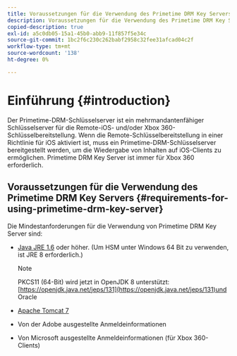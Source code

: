 ```yaml
---
title: Voraussetzungen für die Verwendung des Primetime DRM Key Servers
description: Voraussetzungen für die Verwendung des Primetime DRM Key Servers
copied-description: true
exl-id: a5c0db05-15a1-45b0-abb9-11f857f5e34c
source-git-commit: 1bc2f6c230c262babf2958c32fee31afcad04c2f
workflow-type: tm+mt
source-wordcount: '138'
ht-degree: 0%

---
```


# Einführung {#introduction}

Der Primetime-DRM-Schlüsselserver ist ein mehrmandantenfähiger Schlüsselserver für die Remote-iOS- und/oder Xbox 360-Schlüsselbereitstellung. Wenn die Remote-Schlüsselbereitstellung in einer Richtlinie für iOS aktiviert ist, muss ein Primetime-DRM-Schlüsselserver bereitgestellt werden, um die Wiedergabe von Inhalten auf iOS-Clients zu ermöglichen. Primetime DRM Key Server ist immer für Xbox 360 erforderlich.

## Voraussetzungen für die Verwendung des Primetime DRM Key Servers {#requirements-for-using-primetime-drm-key-server}

Die Mindestanforderungen für die Verwendung von Primetime DRM Key Server sind:

* [Java JRE 1.6](https://www.oracle.com/technetwork/java/javase/downloads/index.html) oder höher. (Um HSM unter Windows 64 Bit zu verwenden, ist JRE 8 erforderlich.)

  >[!NOTE]
  >
  >PKCS11 (64-Bit) wird jetzt in OpenJDK 8 unterstützt: [https://openjdk.java.net/jeps/131](https://openjdk.java.net/jeps/131)und Oracle
* [Apache Tomcat 7](https://tomcat.apache.org)
* Von der Adobe ausgestellte Anmeldeinformationen
* Von Microsoft ausgestellte Anmeldeinformationen (für Xbox 360-Clients)
